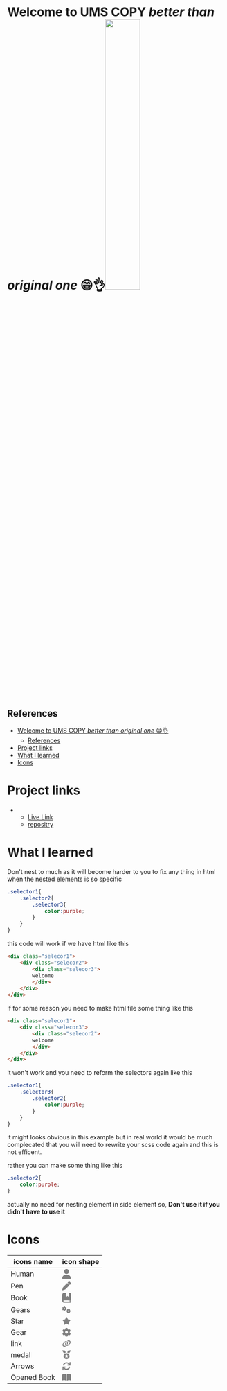 # Welcome to UMS COPY _better than original one_ 😁👌<img src="https://ums.asu.edu.eg/images/logoums%20(1).png" width="40%">
## References
- [Welcome to UMS COPY _better than original one_ 😁👌](#welcome-to-ums-copy-better-than-original-one-)
  - [References](#references)
- [Project links](#project-links)
- [What I learned](#what-i-learned)
- [Icons](#icons)


# Project links

*  
   * [Live Link](https://mohameda122ouz.github.io/ums)
   * [repositry](https://www.github.com/mohameda122ouz/ums)

# What I learned
Don't nest to much as it will become harder to you to fix any thing in html when the nested elements is so specific
```scss
.selector1{
    .selector2{
        .selector3{
            color:purple;
        }
    }
}
```
this code will work if we have html like this
```html
<div class="selecor1">
    <div class="selecor2">
        <div class="selecor3">
        welcome
        </div>
    </div>
</div>
```
if for some reason you need to make html file some thing like this
```html
<div class="selecor1">
    <div class="selecor3">
        <div class="selecor2">
        welcome
        </div>
    </div>
</div>
```
it won't work and you need to reform the selectors again like this
```scss
.selector1{
    .selector3{
        .selector2{
            color:purple;
        }
    }
}
```
it might looks obvious in this example but in real world it would be much complecated that you will need to rewrite your scss code again and this is not efficent.

rather you can make some thing like this
```scss
.selector2{
    color:purple;
}
```
actually no need for nesting element in side element so, **Don't use it if you didn't have to use it**
# Icons
|icons name|icon shape|
|----------|----------|
|Human| <svg class="addClass" style="width:20px" aria-hidden="true" focusable="false" data-prefix="fas" data-icon="user" role="img" xmlns="http://www.w3.org/2000/svg" viewBox="0 0 448 512" data-fa-i2svg=""><path fill="gray" d="M224 256c70.7 0 128-57.31 128-128s-57.3-128-128-128C153.3 0 96 57.31 96 128S153.3 256 224 256zM274.7 304H173.3C77.61 304 0 381.6 0 477.3c0 19.14 15.52 34.67 34.66 34.67h378.7C432.5 512 448 496.5 448 477.3C448 381.6 370.4 304 274.7 304z"></path></svg> |
|Pen|<svg class="addName" style="width:20px" aria-hidden="true" focusable="false" data-prefix="fas" data-icon="pen" role="img" xmlns="http://www.w3.org/2000/svg" viewBox="0 0 512 512" data-fa-i2svg=""><path fill="gray" d="M362.7 19.32C387.7-5.678 428.3-5.678 453.3 19.32L492.7 58.75C517.7 83.74 517.7 124.3 492.7 149.3L444.3 197.7L314.3 67.72L362.7 19.32zM421.7 220.3L188.5 453.4C178.1 463.8 165.2 471.5 151.1 475.6L30.77 511C22.35 513.5 13.24 511.2 7.03 504.1C.8198 498.8-1.502 489.7 .976 481.2L36.37 360.9C40.53 346.8 48.16 333.9 58.57 323.5L291.7 90.34L421.7 220.3z"></path></svg>|
|Book|<svg class="" style="width:20px" aria-hidden="true" focusable="false" data-prefix="fas" data-icon="book-bookmark" role="img" xmlns="http://www.w3.org/2000/svg" viewBox="0 0 448 512" data-fa-i2svg=""><path fill="gray" d="M448 336v-288C448 21.49 426.5 0 400 0H352v191.1c0 13.41-15.52 20.88-25.1 12.49L272 160L217.1 204.5C207.5 212.8 192 205.4 192 191.1V0H96C42.98 0 0 42.98 0 96v320c0 53.02 42.98 96 96 96h320c17.67 0 32-14.33 32-32c0-11.72-6.607-21.52-16-27.1v-81.36C441.8 362.8 448 350.2 448 336zM384 448H96c-17.67 0-32-14.33-32-32c0-17.67 14.33-32 32-32h288V448z"></path></svg>|
|Gears|<svg class="svg-inline--fa fa-gears pb-2" style="width:20px" aria-hidden="true" focusable="false" data-prefix="fas" data-icon="gears" role="img" xmlns="http://www.w3.org/2000/svg" viewBox="0 0 640 512" data-fa-i2svg=""><path fill="gray" d="M286.3 155.1C287.4 161.9 288 168.9 288 175.1C288 183.1 287.4 190.1 286.3 196.9L308.5 216.7C315.5 223 318.4 232.1 314.7 241.7C312.4 246.1 309.9 252.2 307.1 257.2L304 262.6C300.1 267.6 297.7 272.4 294.2 277.1C288.5 284.7 278.5 287.2 269.5 284.2L241.2 274.9C230.5 283.8 218.3 290.9 205 295.9L198.1 324.9C197 334.2 189.8 341.6 180.4 342.8C173.7 343.6 166.9 344 160 344C153.1 344 146.3 343.6 139.6 342.8C130.2 341.6 122.1 334.2 121 324.9L114.1 295.9C101.7 290.9 89.5 283.8 78.75 274.9L50.53 284.2C41.54 287.2 31.52 284.7 25.82 277.1C22.28 272.4 18.98 267.5 15.94 262.5L12.92 257.2C10.13 252.2 7.592 247 5.324 241.7C1.62 232.1 4.458 223 11.52 216.7L33.7 196.9C32.58 190.1 31.1 183.1 31.1 175.1C31.1 168.9 32.58 161.9 33.7 155.1L11.52 135.3C4.458 128.1 1.62 119 5.324 110.3C7.592 104.1 10.13 99.79 12.91 94.76L15.95 89.51C18.98 84.46 22.28 79.58 25.82 74.89C31.52 67.34 41.54 64.83 50.53 67.79L78.75 77.09C89.5 68.25 101.7 61.13 114.1 56.15L121 27.08C122.1 17.8 130.2 10.37 139.6 9.231C146.3 8.418 153.1 8 160 8C166.9 8 173.7 8.418 180.4 9.23C189.8 10.37 197 17.8 198.1 27.08L205 56.15C218.3 61.13 230.5 68.25 241.2 77.09L269.5 67.79C278.5 64.83 288.5 67.34 294.2 74.89C297.7 79.56 300.1 84.42 304 89.44L307.1 94.83C309.9 99.84 312.4 105 314.7 110.3C318.4 119 315.5 128.1 308.5 135.3L286.3 155.1zM160 127.1C133.5 127.1 112 149.5 112 175.1C112 202.5 133.5 223.1 160 223.1C186.5 223.1 208 202.5 208 175.1C208 149.5 186.5 127.1 160 127.1zM484.9 478.3C478.1 479.4 471.1 480 464 480C456.9 480 449.9 479.4 443.1 478.3L423.3 500.5C416.1 507.5 407 510.4 398.3 506.7C393 504.4 387.8 501.9 382.8 499.1L377.4 496C372.4 492.1 367.6 489.7 362.9 486.2C355.3 480.5 352.8 470.5 355.8 461.5L365.1 433.2C356.2 422.5 349.1 410.3 344.1 397L315.1 390.1C305.8 389 298.4 381.8 297.2 372.4C296.4 365.7 296 358.9 296 352C296 345.1 296.4 338.3 297.2 331.6C298.4 322.2 305.8 314.1 315.1 313L344.1 306.1C349.1 293.7 356.2 281.5 365.1 270.8L355.8 242.5C352.8 233.5 355.3 223.5 362.9 217.8C367.6 214.3 372.5 210.1 377.5 207.9L382.8 204.9C387.8 202.1 392.1 199.6 398.3 197.3C407 193.6 416.1 196.5 423.3 203.5L443.1 225.7C449.9 224.6 456.9 224 464 224C471.1 224 478.1 224.6 484.9 225.7L504.7 203.5C511 196.5 520.1 193.6 529.7 197.3C535 199.6 540.2 202.1 545.2 204.9L550.5 207.9C555.5 210.1 560.4 214.3 565.1 217.8C572.7 223.5 575.2 233.5 572.2 242.5L562.9 270.8C571.8 281.5 578.9 293.7 583.9 306.1L612.9 313C622.2 314.1 629.6 322.2 630.8 331.6C631.6 338.3 632 345.1 632 352C632 358.9 631.6 365.7 630.8 372.4C629.6 381.8 622.2 389 612.9 390.1L583.9 397C578.9 410.3 571.8 422.5 562.9 433.2L572.2 461.5C575.2 470.5 572.7 480.5 565.1 486.2C560.4 489.7 555.6 492.1 550.6 496L545.2 499.1C540.2 501.9 534.1 504.4 529.7 506.7C520.1 510.4 511 507.5 504.7 500.5L484.9 478.3zM512 352C512 325.5 490.5 304 464 304C437.5 304 416 325.5 416 352C416 378.5 437.5 400 464 400C490.5 400 512 378.5 512 352z"></path></svg>|
|Star|<svg class="" style="width:20px" aria-hidden="true" focusable="false" data-prefix="fas" data-icon="star" role="img" xmlns="http://www.w3.org/2000/svg" viewBox="0 0 576 512" data-fa-i2svg=""><path fill="gray" d="M381.2 150.3L524.9 171.5C536.8 173.2 546.8 181.6 550.6 193.1C554.4 204.7 551.3 217.3 542.7 225.9L438.5 328.1L463.1 474.7C465.1 486.7 460.2 498.9 450.2 506C440.3 513.1 427.2 514 416.5 508.3L288.1 439.8L159.8 508.3C149 514 135.9 513.1 126 506C116.1 498.9 111.1 486.7 113.2 474.7L137.8 328.1L33.58 225.9C24.97 217.3 21.91 204.7 25.69 193.1C29.46 181.6 39.43 173.2 51.42 171.5L195 150.3L259.4 17.97C264.7 6.954 275.9-.0391 288.1-.0391C300.4-.0391 311.6 6.954 316.9 17.97L381.2 150.3z"></path></svg>|
|Gear| <svg class="svg-inline--fa fa-gear pb-2" style="width:20px" aria-hidden="true" focusable="false" data-prefix="fas" data-icon="gear" role="img" xmlns="http://www.w3.org/2000/svg" viewBox="0 0 512 512" data-fa-i2svg=""><path fill="gray" d="M495.9 166.6C499.2 175.2 496.4 184.9 489.6 191.2L446.3 230.6C447.4 238.9 448 247.4 448 256C448 264.6 447.4 273.1 446.3 281.4L489.6 320.8C496.4 327.1 499.2 336.8 495.9 345.4C491.5 357.3 486.2 368.8 480.2 379.7L475.5 387.8C468.9 398.8 461.5 409.2 453.4 419.1C447.4 426.2 437.7 428.7 428.9 425.9L373.2 408.1C359.8 418.4 344.1 427 329.2 433.6L316.7 490.7C314.7 499.7 307.7 506.1 298.5 508.5C284.7 510.8 270.5 512 255.1 512C241.5 512 227.3 510.8 213.5 508.5C204.3 506.1 197.3 499.7 195.3 490.7L182.8 433.6C167 427 152.2 418.4 138.8 408.1L83.14 425.9C74.3 428.7 64.55 426.2 58.63 419.1C50.52 409.2 43.12 398.8 36.52 387.8L31.84 379.7C25.77 368.8 20.49 357.3 16.06 345.4C12.82 336.8 15.55 327.1 22.41 320.8L65.67 281.4C64.57 273.1 64 264.6 64 256C64 247.4 64.57 238.9 65.67 230.6L22.41 191.2C15.55 184.9 12.82 175.3 16.06 166.6C20.49 154.7 25.78 143.2 31.84 132.3L36.51 124.2C43.12 113.2 50.52 102.8 58.63 92.95C64.55 85.8 74.3 83.32 83.14 86.14L138.8 103.9C152.2 93.56 167 84.96 182.8 78.43L195.3 21.33C197.3 12.25 204.3 5.04 213.5 3.51C227.3 1.201 241.5 0 256 0C270.5 0 284.7 1.201 298.5 3.51C307.7 5.04 314.7 12.25 316.7 21.33L329.2 78.43C344.1 84.96 359.8 93.56 373.2 103.9L428.9 86.14C437.7 83.32 447.4 85.8 453.4 92.95C461.5 102.8 468.9 113.2 475.5 124.2L480.2 132.3C486.2 143.2 491.5 154.7 495.9 166.6V166.6zM256 336C300.2 336 336 300.2 336 255.1C336 211.8 300.2 175.1 256 175.1C211.8 175.1 176 211.8 176 255.1C176 300.2 211.8 336 256 336z"></path></svg>|
|link|<svg class="svg-inline--fa fa-link pb-2" style="width:20px" aria-hidden="true" focusable="false" data-prefix="fas" data-icon="link" role="img" xmlns="http://www.w3.org/2000/svg" viewBox="0 0 640 512" data-fa-i2svg=""><path fill="gray" d="M172.5 131.1C228.1 75.51 320.5 75.51 376.1 131.1C426.1 181.1 433.5 260.8 392.4 318.3L391.3 319.9C381 334.2 361 337.6 346.7 327.3C332.3 317 328.9 297 339.2 282.7L340.3 281.1C363.2 249 359.6 205.1 331.7 177.2C300.3 145.8 249.2 145.8 217.7 177.2L105.5 289.5C73.99 320.1 73.99 372 105.5 403.5C133.3 431.4 177.3 435 209.3 412.1L210.9 410.1C225.3 400.7 245.3 404 255.5 418.4C265.8 432.8 262.5 452.8 248.1 463.1L246.5 464.2C188.1 505.3 110.2 498.7 60.21 448.8C3.741 392.3 3.741 300.7 60.21 244.3L172.5 131.1zM467.5 380C411 436.5 319.5 436.5 263 380C213 330 206.5 251.2 247.6 193.7L248.7 192.1C258.1 177.8 278.1 174.4 293.3 184.7C307.7 194.1 311.1 214.1 300.8 229.3L299.7 230.9C276.8 262.1 280.4 306.9 308.3 334.8C339.7 366.2 390.8 366.2 422.3 334.8L534.5 222.5C566 191 566 139.1 534.5 108.5C506.7 80.63 462.7 76.99 430.7 99.9L429.1 101C414.7 111.3 394.7 107.1 384.5 93.58C374.2 79.2 377.5 59.21 391.9 48.94L393.5 47.82C451 6.731 529.8 13.25 579.8 63.24C636.3 119.7 636.3 211.3 579.8 267.7L467.5 380z"></path></svg>|
|medal|<svg class="svg-inline--fa fa-medal pb-2" style="width:20px" aria-hidden="true" focusable="false" data-prefix="fas" data-icon="medal" role="img" xmlns="http://www.w3.org/2000/svg" viewBox="0 0 512 512" data-fa-i2svg=""><path fill="gray" d="M223.7 130.8L149.1 7.77C147.1 2.949 141.9 0 136.3 0H16.03c-12.95 0-20.53 14.58-13.1 25.18l111.3 158.9C143.9 156.4 181.7 137.3 223.7 130.8zM256 160c-97.25 0-176 78.75-176 176S158.8 512 256 512s176-78.75 176-176S353.3 160 256 160zM348.5 317.3l-37.88 37l8.875 52.25c1.625 9.25-8.25 16.5-16.63 12l-46.88-24.62L209.1 418.5c-8.375 4.5-18.25-2.75-16.63-12l8.875-52.25l-37.88-37C156.6 310.6 160.5 299 169.9 297.6l52.38-7.625L245.7 242.5c2-4.25 6.125-6.375 10.25-6.375S264.2 238.3 266.2 242.5l23.5 47.5l52.38 7.625C351.6 299 355.4 310.6 348.5 317.3zM495.1 0H375.7c-5.621 0-10.83 2.949-13.72 7.77l-73.76 122.1c42 6.5 79.88 25.62 109.5 53.38l111.3-158.9C516.5 14.58 508.9 0 495.1 0z"></path></svg>|
|Arrows|<svg class="svg-inline--fa fa-arrows-rotate pb-2" style="width:20px" aria-hidden="true" focusable="false" data-prefix="fas" data-icon="arrows-rotate" role="img" xmlns="http://www.w3.org/2000/svg" viewBox="0 0 512 512" data-fa-i2svg=""><path fill="gray" d="M464 16c-17.67 0-32 14.31-32 32v74.09C392.1 66.52 327.4 32 256 32C161.5 32 78.59 92.34 49.58 182.2c-5.438 16.81 3.797 34.88 20.61 40.28c16.89 5.5 34.88-3.812 40.3-20.59C130.9 138.5 189.4 96 256 96c50.5 0 96.26 24.55 124.4 64H336c-17.67 0-32 14.31-32 32s14.33 32 32 32h128c17.67 0 32-14.31 32-32V48C496 30.31 481.7 16 464 16zM441.8 289.6c-16.92-5.438-34.88 3.812-40.3 20.59C381.1 373.5 322.6 416 256 416c-50.5 0-96.25-24.55-124.4-64H176c17.67 0 32-14.31 32-32s-14.33-32-32-32h-128c-17.67 0-32 14.31-32 32v144c0 17.69 14.33 32 32 32s32-14.31 32-32v-74.09C119.9 445.5 184.6 480 255.1 480c94.45 0 177.4-60.34 206.4-150.2C467.9 313 458.6 294.1 441.8 289.6z"></path></svg>|
|Opened Book|<svg class="svg-inline--fa fa-book-open pb-2" style="width:20px" aria-hidden="true" focusable="false" data-prefix="fas" data-icon="book-open" role="img" xmlns="http://www.w3.org/2000/svg" viewBox="0 0 576 512" data-fa-i2svg=""><path fill="gray" d="M144.3 32.04C106.9 31.29 63.7 41.44 18.6 61.29c-11.42 5.026-18.6 16.67-18.6 29.15l0 357.6c0 11.55 11.99 19.55 22.45 14.65c126.3-59.14 219.8 11 223.8 14.01C249.1 478.9 252.5 480 256 480c12.4 0 16-11.38 16-15.98V80.04c0-5.203-2.531-10.08-6.781-13.08C263.3 65.58 216.7 33.35 144.3 32.04zM557.4 61.29c-45.11-19.79-88.48-29.61-125.7-29.26c-72.44 1.312-118.1 33.55-120.9 34.92C306.5 69.96 304 74.83 304 80.04v383.1C304 468.4 307.5 480 320 480c3.484 0 6.938-1.125 9.781-3.328c3.925-3.018 97.44-73.16 223.8-14c10.46 4.896 22.45-3.105 22.45-14.65l.0001-357.6C575.1 77.97 568.8 66.31 557.4 61.29z"></path></svg>|